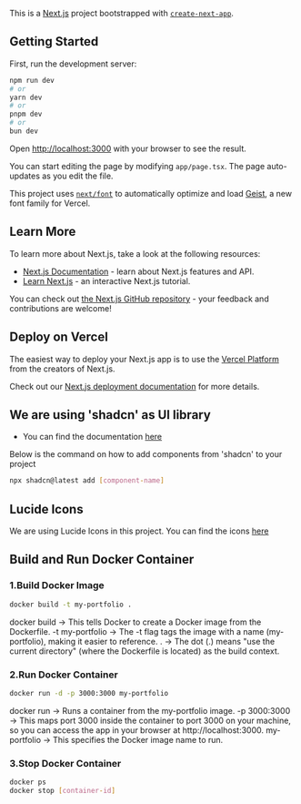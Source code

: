 This is a [Next.js](https://nextjs.org) project bootstrapped with [`create-next-app`](https://nextjs.org/docs/app/api-reference/cli/create-next-app).

## Getting Started

First, run the development server:

```bash
npm run dev
# or
yarn dev
# or
pnpm dev
# or
bun dev
```

Open [http://localhost:3000](http://localhost:3000) with your browser to see the result.

You can start editing the page by modifying `app/page.tsx`. The page auto-updates as you edit the file.

This project uses [`next/font`](https://nextjs.org/docs/app/building-your-application/optimizing/fonts) to automatically optimize and load [Geist](https://vercel.com/font), a new font family for Vercel.

## Learn More

To learn more about Next.js, take a look at the following resources:

- [Next.js Documentation](https://nextjs.org/docs) - learn about Next.js features and API.
- [Learn Next.js](https://nextjs.org/learn) - an interactive Next.js tutorial.

You can check out [the Next.js GitHub repository](https://github.com/vercel/next.js) - your feedback and contributions are welcome!

## Deploy on Vercel

The easiest way to deploy your Next.js app is to use the [Vercel Platform](https://vercel.com/new?utm_medium=default-template&filter=next.js&utm_source=create-next-app&utm_campaign=create-next-app-readme) from the creators of Next.js.

Check out our [Next.js deployment documentation](https://nextjs.org/docs/app/building-your-application/deploying) for more details.

## We are using 'shadcn' as UI library
- You can find the documentation [here](https://shadcn.vercel.app/)


Below is the command on how to add components from 'shadcn' to your project
```bash
npx shadcn@latest add [component-name]
```

## Lucide Icons
We are using Lucide Icons in this project. You can find the icons [here](https://lucide.dev/)

## Build and Run Docker Container
### 1.Build Docker Image
```bash
docker build -t my-portfolio .
```
docker build → This tells Docker to create a Docker image from the Dockerfile.
-t my-portfolio → The -t flag tags the image with a name (my-portfolio), making it easier to reference.
. → The dot (.) means "use the current directory" (where the Dockerfile is located) as the build context.

### 2.Run Docker Container
```bash
docker run -d -p 3000:3000 my-portfolio
```
docker run → Runs a container from the my-portfolio image.
-p 3000:3000 → This maps port 3000 inside the container to port 3000 on your machine, so you can access the app in your browser at http://localhost:3000.
my-portfolio → This specifies the Docker image name to run.

### 3.Stop Docker Container
```bash
docker ps
docker stop [container-id]
```